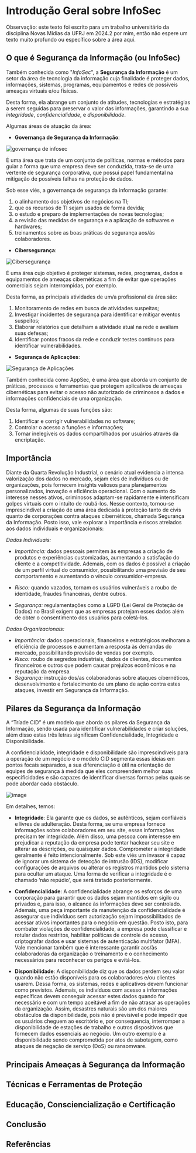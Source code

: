 # Introdução Geral sobre InfoSec
Observação: este texto foi escrito para um trabalho universitário da disciplina Novas Mídias da UFRJ em 2024.2 por mim, então não espere um texto muito profundo ou específico sobre a área aqui.

## O que é Segurança da Informação (ou InfoSec)

Também conhecida como "*InfoSec*", a **Segurança da Informação** é um setor da área de  tecnologia da informação cuja finalidade é proteger dados, informações, sistemas, programas, equipamentos e redes de possíveis ameaças virtuais e/ou físicas. 

Desta forma, ela abrange um conjunto de atitudes, tecnologias e estratégias a serem seguidas para preservar o valor das informações, garantindo a sua *integridade*, *confidencialidade*, e *disponibilidade*. 

Algumas áreas de atuação da área:

* **Governança de Segurança da Informação**:

![governança de infosec](https://images.squarespace-cdn.com/content/v1/6048e1e3156d3f059791beae/1692983582379-AL6CU3H9AK9A7Z7856R5/governanca-da-seguranca-da-informacao-para-empresas-de-grande-porte-gateway-de-pagamento-iopay.png?format=1000w)

É uma área que trata de um conjunto de políticas, normas e métodos para guiar a forma que uma empresa deve ser conduzida, trata-se de uma vertente de segurança corporativa, que possui papel fundamental na mitigação de possíveis falhas na proteção de dados. 

Sob esse viés, a governança de segurança da informação garante:
1. o alinhamento dos objetivos de negócios na TI;
1. que os recursos de TI sejam usados de forma devida;
1. o estudo e preparo de implementações de novas tecnologias;
1. a revisão das medidas de segurança e a aplicação de softwares e hardwares;
1. treinamentos sobre as boas práticas de segurança aos/às colaboradores.
 
* **Cibersegurança**:

![Cibersegurança](https://encrypted-tbn0.gstatic.com/images?q=tbn:ANd9GcQmWW9A4K_QEJkAfYJR7lI3BRShJbSnRB5jtw&s)

É uma área cujo objetivo é proteger sistemas, redes, programas, dados e equipamentos de ameaças cibernéticas a fim de evitar que operações comerciais sejam interrompidas, por exemplo.
    
Desta forma, as principais atividades de um/a profissional da área são:
1. Monitoramento de redes em busca de atividades suspeitas;
1. Investigar incidentes de segurança para identificar e mitigar eventos suspeitos;
1. Elaborar relatórios que detalham a atividade atual na rede e avaliam suas defesas;
1. Identificar pontos fracos da rede e conduzir testes contínuos para identificar vulnerabilidades.
      
* **Segurança de Aplicações**:

![Segurança de Aplicações](https://live.staticflickr.com/4477/23922032368_14f828ab0f_b.jpg)

Também conhecida como AppSec, é uma área que aborda um conjunto de práticas, processos e ferramentas que protegem aplicativos de ameaças cibernéticas para evitar o acesso não autorizado de criminosos a dados e informações confidenciais de uma organização.

Desta forma, algumas de suas funções são:
1. Identificar e corrigir vulnerabilidades no software;
1. Controlar o acesso a funções e informações;
1. Tornar inelegíveis os dados compartilhados por usuários através da encriptação.

## Importância
   Diante da Quarta Revolução Industrial, o cenário atual evidencia a intensa valorização dos dados no mercado, sejam eles de indivíduos ou de organizações, pois fornecem insights valiosos para planejamentos personalizados, inovação e eficiência operacional. Com o aumento do interesse nesses ativos, criminosos adaptam-se rapidamente e intensificam golpes virtuais com o intuito de roubá-los.
   Nesse contexto, tornou-se imprescindível a criação de uma área dedicada à proteção tanto de civis quanto de corporações contra ataques cibernéticos, chamada Segurança da Informação.
   Posto isso, vale explorar a importância e riscos atrelados aos dados individuais e organizacionais:
   
*Dados Individuais:*
- _Importância:_ dados pessoais permitem às empresas a criação de produtos e experiências customizadas, aumentando a satisfação do cliente e a competitividade. Ademais, com os dados é possível a criação de um perfil virtual do consumidor, possibilitando uma previsão de seu comportamento e aumentando o vínculo consumidor-empresa.

 - _Risco:_ quando vazados, tornam os usuários vulneráveis a roubo de identidade, fraudes financeiras, dentre outros. 

 - _Segurança:_ regulamentações como a LGPD (Lei Geral de Proteção de Dados) no Brasil exigem que as empresas protejam esses dados além de obter o consentimento dos usuários para coletá-los.
   
*Dados Organizacionais:*
 - _Importância:_ dados operacionais, financeiros e estratégicos melhoram a eficiência de processos e aumentam a resposta às demandas do mercado, possibilitando previsão de vendas por exemplo.
 - _Risco:_ roubo de segredos industriais, dados de clientes, documentos financeiros e outros que podem causar prejuízos econômicos e na reputação da empresa. 
 - _Segurança:_ instrução dos/as colaboradoras sobre ataques cibernéticos, desenvolvimento e fortalecimento de um plano de ação contra estes ataques, investir em Segurança da Informação.

## Pilares da Segurança da Informação
 A “Tríade CID” é um modelo que aborda os pilares da Segurança da Informação, sendo usada para identificar vulnerabilidades e criar soluções, além disso estas três letras significam Confidencialidade, Integridade e Disponibilidade.

A confidencialidade, integridade e disponibilidade são imprescindíveis para a operação de um negócio e o modelo CID segmenta essas ideias em pontos focais separados, a sua diferenciação é útil na orientação de equipes de segurança à medida que eles compreendem melhor suas especificidades e são capazes de identificar diversas formas pelas quais se pode abordar cada obstáculo.

![image](https://github.com/user-attachments/assets/691ce92e-5056-4839-b8b8-90ffaa811a9f)

Em detalhes, temos:


- **Integridade**: 
Ela garante que os dados, se autênticos, sejam confiáveis e livres de adulteração. Desta forma, se uma empresa fornece informações sobre colaboradores em seu site, essas informações precisam ter integridade. Além disso, uma pessoa com interesse em prejudicar a reputação da empresa pode tentar hackear seu site e alterar as descrições, ou quaisquer dados.
Comprometer a integridade geralmente é feito intencionalmente. Sob este viés um invasor é capaz de ignorar um sistema de detecção de intrusão (IDS), modificar configurações de arquivos ou alterar os registros mantidos pelo sistema para ocultar um ataque. Uma forma de verificar a integridade é o chamado ‘não repúdio’, que será tratado posteriormente.

- **Confidencialidade**: 
A confidencialidade abrange os esforços de uma corporação para garantir que os dados sejam mantidos em sigilo ou privados e, para isso, o alcance às informações deve ser controlado. Ademais, uma peça importante da manutenção da confidencialidade é assegurar que indivíduos sem autorização sejam impossibilitados de acessar ativos importantes para o negócio em questão.
Posto isto, para combater violações de confidencialidade, a empresa pode classificar e rotular dados restritos, habilitar políticas de controle de acesso, criptografar dados e usar sistemas de autenticação multifator (MFA). Vale mencionar também que é interessante garantir aos/às colaboradoras da organização o treinamento e o conhecimento necessários para reconhecer os perigos e evitá-los.

- **Disponibilidade**: 
A disponibilidade diz que os dados perdem seu valor quando não estão disponíveis para os colaboradores e/ou clientes usarem. Dessa forma, os sistemas, redes e aplicativos devem funcionar como previstos. Ademais, os indivíduos com acesso a informações específicas devem conseguir acessar estes dados quando for necessário e com um tempo aceitável a fim de não atrasar as operações da organização.
Assim, desastres naturais são um dos maiores obstáculos da disponibilidade, pois não é previsível e pode impedir que os usuários cheguem ao escritório e, por consequencia, interromper a disponibilidade de estações de trabalho e outros dispositivos que fornecem dados essenciais ao negócio. Um outro exemplo é a disponibilidade sendo comprometida por atos de sabotagem, como ataques de negação de serviço (DoS) ou ransomware.



## Principais Ameaças à Segurança da Informação

## Técnicas e Ferramentas de Proteção

## Educação, Consciencialização e Certificação

## Conclusão

## Referências
